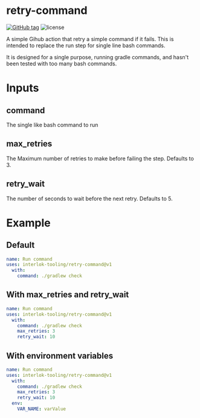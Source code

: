 # retry-command

[![GitHub tag](https://img.shields.io/github/tag/interlok-tooling/retry-command.svg)](https://github.com/interlok-tooling/retry-command/tags) ![license](https://img.shields.io/github/license/interlok-tooling/retry-command.svg)

A simple Gihub action that retry a simple command if it fails. This is intended to replace the run step for single line bash commands.

It is designed for a single purpose, running gradle commands, and hasn't been tested with too many bash commands. 

# Inputs

## command

The single like bash command to run

## max_retries

The Maximum number of retries to make before failing the step. Defaults to 3.

## retry_wait

The number of seconds to wait before the next retry. Defaults to 5.

# Example

## Default

```yaml
name: Run command
uses: interlok-tooling/retry-command@v1
  with:
    command: ./gradlew check
```

## With max_retries and retry_wait

```yaml
name: Run command
uses: interlok-tooling/retry-command@v1
  with:
    command: ./gradlew check
    max_retries: 3
    retry_wait: 10
```

## With environment variables

```yaml
name: Run command
uses: interlok-tooling/retry-command@v1
  with:
    command: ./gradlew check
    max_retries: 3
    retry_wait: 10
  env:
    VAR_NAME: varValue
```
